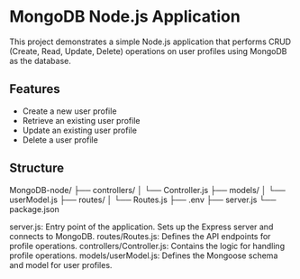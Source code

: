 # MongoDB Node.js Application

This project demonstrates a simple Node.js application that performs CRUD (Create, Read, Update, Delete) operations on user profiles using MongoDB as the database.

## Features

- Create a new user profile
- Retrieve an existing user profile
- Update an existing user profile
- Delete a user profile


## Structure
MongoDB-node/
├── controllers/
│   └── Controller.js
├── models/
│   └── userModel.js
├── routes/
│   └── Routes.js
├── .env
├── server.js
└── package.json


server.js: Entry point of the application. Sets up the Express server and connects to MongoDB.
routes/Routes.js: Defines the API endpoints for profile operations.
controllers/Controller.js: Contains the logic for handling profile operations.
models/userModel.js: Defines the Mongoose schema and model for user profiles.
